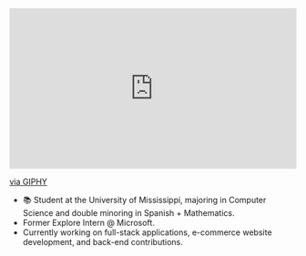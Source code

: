 <p align="center">
<div style="width:100%;height:0;padding-bottom:56%;position:relative;"><iframe src="https://giphy.com/embed/L1R1tvI9svkIWwpVYr" width="100%" height="100%" style="position:absolute" frameBorder="0" class="giphy-embed" allowFullScreen></iframe></div><p><a href="https://giphy.com/gifs/Pluralsight-computer-technology-coding-L1R1tvI9svkIWwpVYr">via GIPHY</a>
</p>

- 📚 Student at the University of Mississippi, majoring in Computer Science and double minoring in Spanish + Mathematics.
- Former Explore Intern @ Microsoft.
- Currently working on full-stack applications, e-commerce website development, and back-end contributions. 
